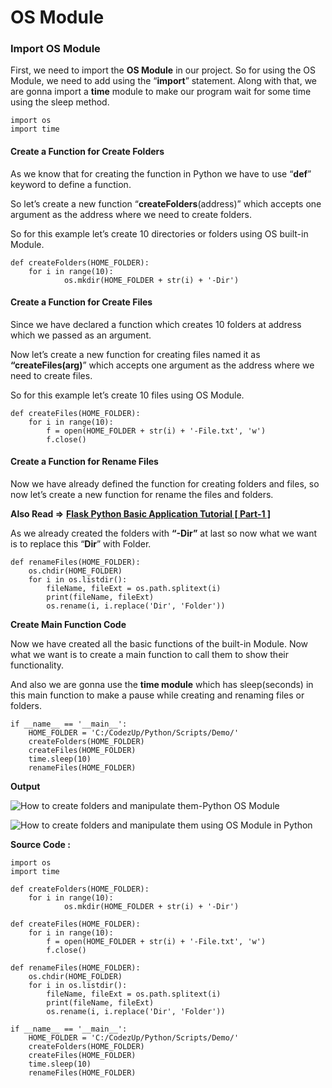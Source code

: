 # OS Module

### Import OS Module

First, we need to import the **OS Module** in our project. So for using the OS Module, we need to add using the “**import**” statement. Along with that, we are gonna import a **time** module to make our program wait for some time using the sleep method.

```text
import os
import time
```

#### Create a Function for Create Folders

As we know that for creating the function in Python we have to use “**def**” keyword to define a function.

So let’s create a new function “**createFolders**\(address\)” which accepts one argument as the address where we need to create folders.

So for this example let’s create 10 directories or folders using OS built-in Module.

```text
def createFolders(HOME_FOLDER):
    for i in range(10):
            os.mkdir(HOME_FOLDER + str(i) + '-Dir')
```

#### Create a Function for Create Files

Since we have declared a function which creates 10 folders at address which we passed as an argument.

Now let’s create a new function for creating files named it as **“createFiles\(arg\)**” which accepts one argument as the address where we need to create files.

So for this example let’s create 10 files using OS Module.

```text
def createFiles(HOME_FOLDER):
    for i in range(10):
        f = open(HOME_FOLDER + str(i) + '-File.txt', 'w')
        f.close()
```

#### Create a Function for Rename Files

Now we have already defined the function for creating folders and files, so now let’s create a new function for rename the files and folders.

**Also Read =&gt;** [**Flask Python Basic Application Tutorial \[ Part-1 \]**](https://codezup.com/basic-flask-python-application-tutorial/)

As we already created the folders with **“-Dir”** at last so now what we want is to replace this “**Dir**” with Folder.

```text
def renameFiles(HOME_FOLDER):
    os.chdir(HOME_FOLDER)
    for i in os.listdir():
        fileName, fileExt = os.path.splitext(i)
        print(fileName, fileExt)
        os.rename(i, i.replace('Dir', 'Folder'))
```

**Create Main Function Code**

Now we have created all the basic functions of the built-in Module. Now what we want is to create a main function to call them to show their functionality.

And also we are gonna use the **time module** which has sleep\(seconds\) in this main function to make a pause while creating and renaming files or folders.

```text
if __name__ == '__main__':
    HOME_FOLDER = 'C:/CodezUp/Python/Scripts/Demo/'
    createFolders(HOME_FOLDER)
    createFiles(HOME_FOLDER)
    time.sleep(10)
    renameFiles(HOME_FOLDER)
```

**Output**

![How to create folders and manipulate them-Python OS Module](https://i0.wp.com/codezup.com/wp-content/uploads/2019/12/How-to-create-folders-and-manipulate-them-Python-output1.png?resize=665%2C253&ssl=1)

![How to create folders and manipulate them using OS Module in Python](https://i1.wp.com/codezup.com/wp-content/uploads/2019/12/How-to-create-folders-and-manipulate-them-Python-output2.png?resize=665%2C465&ssl=1)

**Source Code :**

```text
import os
import time

def createFolders(HOME_FOLDER):
    for i in range(10):
            os.mkdir(HOME_FOLDER + str(i) + '-Dir')

def createFiles(HOME_FOLDER):
    for i in range(10):
        f = open(HOME_FOLDER + str(i) + '-File.txt', 'w')
        f.close()

def renameFiles(HOME_FOLDER):
    os.chdir(HOME_FOLDER)
    for i in os.listdir():
        fileName, fileExt = os.path.splitext(i)
        print(fileName, fileExt)
        os.rename(i, i.replace('Dir', 'Folder'))

if __name__ == '__main__':
    HOME_FOLDER = 'C:/CodezUp/Python/Scripts/Demo/'
    createFolders(HOME_FOLDER)
    createFiles(HOME_FOLDER)
    time.sleep(10)
    renameFiles(HOME_FOLDER)
```
